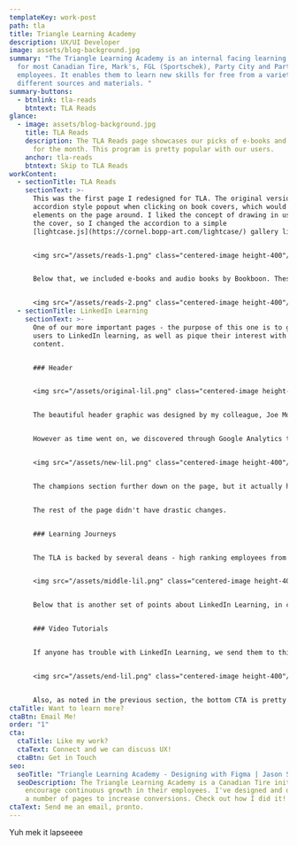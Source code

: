 ```yaml
---
templateKey: work-post
path: tla
title: Triangle Learning Academy
description: UX/UI Developer
image: assets/blog-background.jpg
summary: "The Triangle Learning Academy is an internal facing learning platform
  for most Canadian Tire, Mark's, FGL (Sportschek), Party City and Partsource
  employees. It enables them to learn new skills for free from a variety of
  different sources and materials. "
summary-buttons:
  - btnlink: tla-reads
    btntext: TLA Reads
glance:
  - image: assets/blog-background.jpg
    title: TLA Reads
    description: The TLA Reads page showcases our picks of e-books and audiobooks
      for the month. This program is pretty popular with our users.
    anchor: tla-reads
    btntext: Skip to TLA Reads
workContent:
  - sectionTitle: TLA Reads
    sectionText: >-
      This was the first page I redesigned for TLA. The original version used an
      accordion style popout when clicking on book covers, which would shift
      elements on the page around. I liked the concept of drawing in users with
      the cover, so I changed the accordion to a simple
      [lightcase.js](https://cornel.bopp-art.com/lightcase/) gallery lightbox.


      <img src="/assets/reads-1.png" class="centered-image height-400"/>


      Below that, we included e-books and audio books by Bookboon. These proved to be super popular - our learners liked reading and listening at their own pace, so our team decided to turn it into a monthly program. Later on, it became the main focus of the page, so the order was flipped.


      <img src="/assets/reads-2.png" class="centered-image height-400"/>
  - sectionTitle: LinkedIn Learning
    sectionText: >-
      One of our more important pages - the purpose of this one is to guide our
      users to LinkedIn learning, as well as pique their interest with LinkedIn
      content. 


      ### Header


      <img src="/assets/original-lil.png" class="centered-image height-400"/>


      The beautiful header graphic was designed by my colleague, Joe Morris. I integrated it as naturally as possible, leaving the left side to house our main and secondary CTA's. Directly below that is some more copy to convince our users to get on LinkedIn Learning, and featured courses that our team hand-picked.


      However as time went on, we discovered through Google Analytics that most users weren't interacting with our featured content. The page was simplified, and today looks like this instead.


      <img src="/assets/new-lil.png" class="centered-image height-400"/> 


      The champions section further down on the page, but it actually had more interactivity. A champion is an employee that has submitted a course to be shared to fellow employees. The social nature of this program reigned supreme, and replaced the featured content completely. We also shortened the copy as LinkedIn became more popular, and added in a in-page sticky navbar to let our users jump around the page more easily.


      The rest of the page didn't have drastic changes. 


      ### Learning Journeys


      The TLA is backed by several deans - high ranking employees from across our brands who collaborate with us. TLA's main purpose is to drive employees to keep learning, and testimonials from our deans about on-going learning help to reinforce that purpose.


      <img src="/assets/middle-lil.png" class="centered-image height-400"/> 


      Below that is another set of points about LinkedIn Learning, in case the user is scrolling the entire page (actually, a number of our users tend to use the CTA at the bottom of the page, surprisingly).


      ### Video Tutorials


      If anyone has trouble with LinkedIn Learning, we send them to this spot on the page. We've created some videos on how to use the main aspects of LinkedIn Learning, such as logging in and linking your account, showing certificates, etc.


      <img src="/assets/end-lil.png" class="centered-image height-400"/> 


      Also, as noted in the previous section, the bottom CTA is pretty popular.
ctaTitle: Want to learn more?
ctaBtn: Email Me!
order: "1"
cta:
  ctaTitle: Like my work?
  ctaText: Connect and we can discuss UX!
  ctaBtn: Get in Touch
seo:
  seoTitle: "Triangle Learning Academy - Designing with Figma | Jason Somai "
  seoDescription: The Triangle Learning Academy is a Canadian Tire initiative to
    encourage continuous growth in their employees. I've designed and developed
    a number of pages to increase conversions. Check out how I did it!
ctaText: Send me an email, pronto.
---
```

Yuh mek it lapseeee
